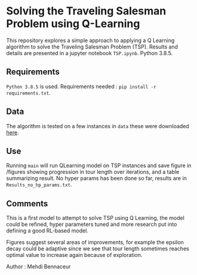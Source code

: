 # Solving the Traveling Salesman Problem using Q-Learning


This repository explores a simple approach to applying a Q Learning algorithm to solve the 
Traveling Salesman Problem (TSP). Results and details are presented in a jupyter notebook `TSP.ipynb`.
Python 3.8.5.


## Requirements

`Python 3.8.5` is used. Requirements needed : `pip install -r requirements.txt`.

## Data

The algorithm is tested on a few instances in `data` these were downloaded [here](https://people.sc.fsu.edu/~jburkardt/datasets/tsp/tsp.html).

## Use

Running `main` will run QLearning model on TSP instances and save figure in /figures showing progression in tour length over iterations, and a table summarizing result. No hyper params has been done so far, results are in `Results_no_hp_params.txt`.

## Comments

This is a first model to attempt to solve TSP using Q Learning, the model could be refined, hyper parameters tuned and more research put into defining a good RL-based model.

Figures suggest several areas of improvements, for example the epsilon decay could be adaptive since we see that tour length sometimes reaches optimal value to increase again because of exploration. 


Author : Mehdi Bennaceur

